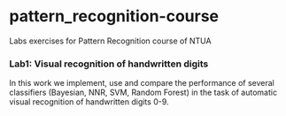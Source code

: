 # pattern_recognition-course

Labs exercises for Pattern Recognition course of NTUA 


### Lab1: Visual recognition of handwritten digits 

In this work we implement, use and compare the performance of several classifiers (Bayesian, NNR, SVM, Random Forest)
in the task of automatic visual recognition of handwritten digits 0-9.

